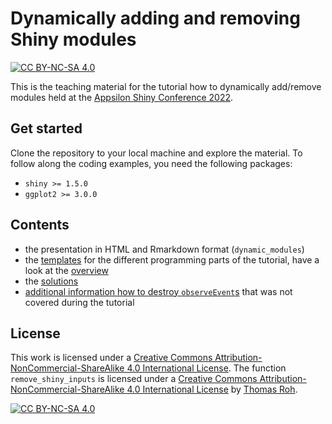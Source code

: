 # Dynamically adding and removing Shiny modules
[![CC BY-NC-SA 4.0][cc-by-nc-sa-shield]][cc-by-nc-sa]

This is the teaching material for the tutorial how to dynamically add/remove modules held at the [Appsilon Shiny Conference 2022](https://appsilon.com/2022-appsilon-shiny-conference/).

## Get started
Clone the repository to your local machine and explore the material. To follow along the coding examples, you need the following packages:

- `shiny >= 1.5.0`
- `ggplot2 >= 3.0.0`

## Contents

- the presentation in HTML and Rmarkdown format (`dynamic_modules`)
- the [templates](01_templates) for the different programming parts of the tutorial, have a look at the [overview](01_templates/overview_templates.md)
- the [solutions](02_solutions)
- [additional information how to destroy `observeEvent`s](03_additional_informatoin) that was not covered during the tutorial

## License


This work is licensed under a
[Creative Commons Attribution-NonCommercial-ShareAlike 4.0 International License][cc-by-nc-sa].
The function `remove_shiny_inputs` is licensed under a [Creative Commons Attribution-NonCommercial-ShareAlike 4.0 International License][cc-by-nc-sa] by [Thomas Roh](https://roh.engineering/posts/2020/02/shiny-add/removing-modules-dynamically/).

[![CC BY-NC-SA 4.0][cc-by-nc-sa-image]][cc-by-nc-sa]

[cc-by-nc-sa]: http://creativecommons.org/licenses/by-nc-sa/4.0/
[cc-by-nc-sa-image]: https://licensebuttons.net/l/by-nc-sa/4.0/88x31.png
[cc-by-nc-sa-shield]: https://img.shields.io/badge/License-CC%20BY--NC--SA%204.0-lightgrey.svg